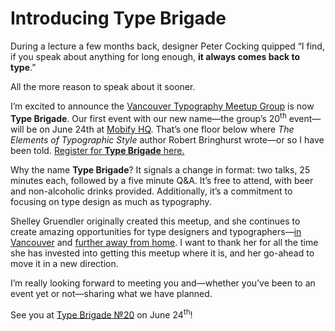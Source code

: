 # Introducing Type Brigade

During a lecture a few months back, designer Peter Cocking quipped “I find, if you speak about anything for long enough, __it always comes back to type__.”

All the more reason to speak about it sooner.

I’m excited to announce the [Vancouver Typography Meetup Group](http://meetup.com/vancouver-typography-meetup-group) is now __Type Brigade__. Our first event with our new name—the group’s 20<sup>th</sup> event—will be on June 24th at [Mobify HQ](https://www.google.com/maps/place/948+Homer+St/@49.2780571,-123.119061,17z). That’s one floor below where _The Elements of Typographic Style_ author Robert Bringhurst wrote—or so I have been told. [Register for __Type Brigade__ here.](http://www.meetup.com/typebrigade/events/186884552/)

Why the name __Type Brigade__? It signals a change in format: two talks, 25 minutes each, followed by a five minute Q&A. It’s free to attend, with beer and non-alcoholic drinks provided. Additionally, it’s a commitment to focusing on type design as much as typography.

Shelley Gruendler originally created this meetup, and she continues to create amazing opportunities for type designers and typographers—[in Vancouver](http://www.typecamp.org/camps/vancouver-pointed-pen) and [further away from home](http://www.typecamp.org/incredible-india-2014). I want to thank her for all the time she has invested into getting this meetup where it is, and her go-ahead to move it in a new direction.

I’m really looking forward to meeting you and—whether you’ve been to an event yet or not—sharing what we have planned.

See you at [Type Brigade №20](http://www.meetup.com/typebrigade/events/186884552/) on June 24<sup>th</sup>!
